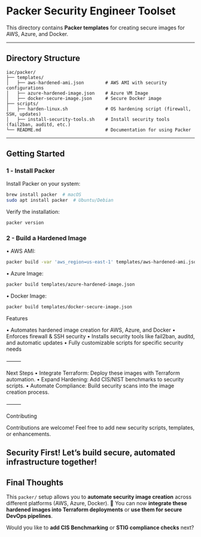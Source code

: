 # Packer Security Engineer Toolset

This directory contains **Packer templates** for creating secure images for AWS, Azure, and Docker.

---

## Directory Structure

```
iac/packer/
├── templates/
│   ├── aws-hardened-ami.json        # AWS AMI with security configurations
│   ├── azure-hardened-image.json    # Azure VM Image
│   ├── docker-secure-image.json     # Secure Docker image
├── scripts/
│   ├── harden-linux.sh              # OS hardening script (firewall, SSH, updates)
│   ├── install-security-tools.sh    # Install security tools (fail2ban, auditd, etc.)
└── README.md                        # Documentation for using Packer
```
---

## Getting Started

### 1️ - Install Packer
Install Packer on your system:
```bash
brew install packer  # macOS
sudo apt install packer  # Ubuntu/Debian
```

Verify the installation:

```bash
packer version
```

### 2 - Build a Hardened Image
•	AWS AMI:

```bash
packer build -var 'aws_region=us-east-1' templates/aws-hardened-ami.json
```

•	Azure Image:

```bash
packer build templates/azure-hardened-image.json
```

•	Docker Image:
```bash
packer build templates/docker-secure-image.json
```

Features

• Automates hardened image creation for AWS, Azure, and Docker
• Enforces firewall & SSH security
• Installs security tools like fail2ban, auditd, and automatic updates
• Fully customizable scripts for specific security needs

⸻

Next Steps
	•	Integrate Terraform: Deploy these images with Terraform automation.
	•	Expand Hardening: Add CIS/NIST benchmarks to security scripts.
	•	Automate Compliance: Build security scans into the image creation process.

⸻

Contributing

Contributions are welcome! Feel free to add new security scripts, templates, or enhancements.

Security First! Let’s build secure, automated infrastructure together!
---

## **Final Thoughts**
This `packer/` setup allows you to **automate security image creation** across different platforms (AWS, Azure, Docker). 🎯 You can now **integrate these hardened images into Terraform deployments** or **use them for secure DevOps pipelines**.

Would you like to **add CIS Benchmarking** or **STIG compliance checks** next?